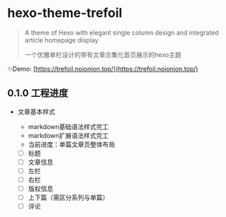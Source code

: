 # hexo-theme-trefoil

> A theme of Hexo with elegant single column design and integrated article homepage display
>
> 一个优雅单栏设计的带有文章合集化首页展示的hexo主题

✨Demo: [https://trefoil.noionion.top/](https://trefoil.noionion.top/)

## 0.1.0 工程进度

* 文章基本样式

    - markdown基础语法样式完工
    - markdown扩展语法样式完工
    - 当前进度：单篇文章页整体布局

    - [ ] 标题
    - [ ] 文章信息
    - [ ] 左栏
    - [ ] 右栏
    - [ ] 版权信息
    - [ ] 上下篇（需区分系列与单篇）
    - [ ] 评论